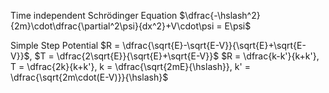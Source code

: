 Time independent Schrödinger Equation 
	$\dfrac{-\hslash^2}{2m}\cdot\dfrac{\partial^2\psi}{dx^2}+V\cdot\psi = E\psi$

Simple Step Potential
	$R =  \dfrac{\sqrt{E}-\sqrt{E-V}}{\sqrt{E}+\sqrt{E-V}}$, $T = \dfrac{2\sqrt{E}}{\sqrt{E}+\sqrt{E-V}}$
	$R = \dfrac{k-k'}{k+k'}, T = \dfrac{2k}{k+k'}, k = \dfrac{\sqrt{2mE}{\hslash}}, k' = \dfrac{\sqrt{2m\cdot(E-V)}}{\hslash}$

